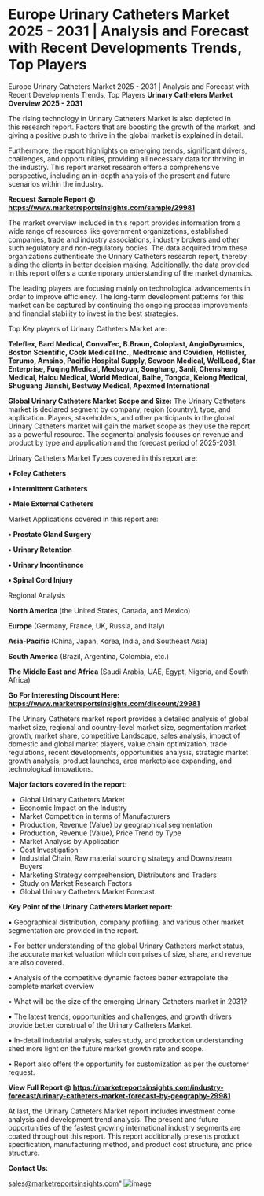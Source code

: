 # Europe Urinary Catheters Market 2025 - 2031 | Analysis and Forecast with Recent Developments Trends, Top Players
Europe Urinary Catheters Market 2025 - 2031 | Analysis and Forecast with Recent Developments Trends, Top Players
<Strong> Urinary Catheters Market Overview 2025 - 2031</strong>

The rising technology in Urinary Catheters Market is also depicted in this research report. Factors that are boosting the growth of the market, and giving a positive push to thrive in the global market is explained in detail.

Furthermore, the report highlights on emerging trends, significant drivers, challenges, and opportunities, providing all necessary data for thriving in the industry. This report market research offers a comprehensive perspective, including an in-depth analysis of the present and future scenarios within the industry.

<strong>Request Sample Report @ <a href=https://www.marketreportsinsights.com/sample/29981>https://www.marketreportsinsights.com/sample/29981</a></strong>

The market overview included in this report provides information from a wide range of resources like government organizations, established companies, trade and industry associations, industry brokers and other such regulatory and non-regulatory bodies. The data acquired from these organizations authenticate the Urinary Catheters research report, thereby aiding the clients in better decision making. Additionally, the data provided in this report offers a contemporary understanding of the market dynamics.

The leading players are focusing mainly on technological advancements in order to improve efficiency. The long-term development patterns for this market can be captured by continuing the ongoing process improvements and financial stability to invest in the best strategies.

Top Key players of Urinary Catheters Market are:

<strong>Teleflex, Bard Medical, ConvaTec, B.Braun, Coloplast, AngioDynamics, Boston Scientific, Cook Medical Inc., Medtronic and Covidien, Hollister, Terumo, Amsino, Pacific Hospital Supply, Sewoon Medical, WellLead, Star Enterprise, Fuqing Medical, Medsuyun, Songhang, Sanli, Chensheng Medical, Haiou Medical, World Medical, Baihe, Tongda, Kelong Medical, Shuguang Jianshi, Bestway Medical, Apexmed International</strong>

<strong><b>Global Urinary Catheters Market Scope and Size:</b></strong>
The Urinary Catheters market is declared segment by company, region (country), type, and application. Players, stakeholders, and other participants in the global Urinary Catheters market will gain the market scope as they use the report as a powerful resource. The segmental analysis focuses on revenue and product by type and application and the forecast period of 2025-2031.

Urinary Catheters Market Types covered in this report are:

<strong>• Foley Catheters

• Intermittent Catheters

• Male External Catheters</strong>

Market Applications covered in this report are:

<strong>• Prostate Gland Surgery

• Urinary Retention

• Urinary Incontinence

• Spinal Cord Injury</strong> 

Regional Analysis

<strong>North America</strong> (the United States, Canada, and Mexico)

<strong>Europe</strong> (Germany, France, UK, Russia, and Italy)

<strong>Asia-Pacific</strong> (China, Japan, Korea, India, and Southeast Asia)

<strong>South America</strong> (Brazil, Argentina, Colombia, etc.)

<strong>The Middle East and Africa</strong> (Saudi Arabia, UAE, Egypt, Nigeria, and South Africa)

<strong>Go For Interesting Discount Here: <a href=https://www.marketreportsinsights.com/discount/29981>https://www.marketreportsinsights.com/discount/29981</a></strong>

The Urinary Catheters market report provides a detailed analysis of global market size, regional and country-level market size, segmentation market growth, market share, competitive Landscape, sales analysis, impact of domestic and global market players, value chain optimization, trade regulations, recent developments, opportunities analysis, strategic market growth analysis, product launches, area marketplace expanding, and technological innovations.

<strong><b>Major factors covered in the report:</b></strong>
<ul>
  <li>Global Urinary Catheters Market </li>
  <li>Economic Impact on the Industry</li>
  <li>Market Competition in terms of Manufacturers</li>
  <li>Production, Revenue (Value) by geographical segmentation</li>
  <li>Production, Revenue (Value), Price Trend by Type</li>
  <li>Market Analysis by Application</li>
  <li>Cost Investigation</li>
  <li>Industrial Chain, Raw material sourcing strategy and Downstream Buyers</li>
  <li>Marketing Strategy comprehension, Distributors and Traders</li>
  <li>Study on Market Research Factors</li>
  <li>Global Urinary Catheters Market Forecast</li>
</ul>

<strong><b>Key Point of the Urinary Catheters Market report:</b></strong>

• Geographical distribution, company profiling, and various other market segmentation are provided in the report.

• For better understanding of the global Urinary Catheters market status, the accurate market valuation which comprises of size, share, and revenue are also covered.

• Analysis of the competitive dynamic factors better extrapolate the complete market overview

• What will be the size of the emerging Urinary Catheters market in 2031?

• The latest trends, opportunities and challenges, and growth drivers provide better construal of the Urinary Catheters Market.

• In-detail industrial analysis, sales study, and production understanding shed more light on the future market growth rate and scope.

• Report also offers the opportunity for customization as per the customer request.

<strong><b>View Full Report @ <a href=https://marketreportsinsights.com/industry-forecast/urinary-catheters-market-forecast-by-geography-29981>https://marketreportsinsights.com/industry-forecast/urinary-catheters-market-forecast-by-geography-29981</a></b></strong>


At last, the Urinary Catheters Market report includes investment come analysis and development trend analysis. The present and future opportunities of the fastest growing international industry segments are coated throughout this report. This report additionally presents product specification, manufacturing method, and product cost structure, and price structure.

<strong>Contact Us:</strong>

sales@marketreportsinsights.com"
![image](https://github.com/user-attachments/assets/510ec956-d4f7-490e-8a47-af3c393da77a)
